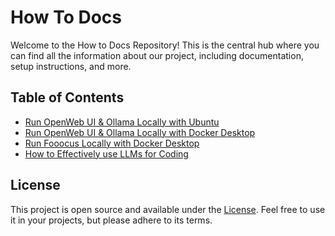 # How To Docs

Welcome to the How to Docs Repository! This is the central hub where you can find all the information about our project, including documentation, setup instructions, and more.

## Table of Contents

- [Run OpenWeb UI & Ollama Locally with Ubuntu](open-webui-ollama.md)
- [Run OpenWeb UI & Ollama Locally with Docker Desktop](open-webui-ollama-docker.md)
- [Run Fooocus Locally with Docker Desktop](Fooocus.md)
- [How to Effectively use LLMs for Coding](Fooocus.md)
  
## License

This project is open source and available under the [License](license.md). Feel free to use it in your projects, but please adhere to its terms.
